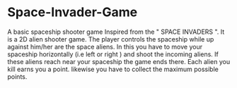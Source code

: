 # Space-Invader-Game
A basic spaceship shooter game Inspired from the " SPACE INVADERS ".
It is a 2D alien shooter game.
The player controls the spaceship while up against him/her are the space aliens.
In this you have to move your spaceship horizontally (i.e left or right ) and shoot the incoming aliens.
If these aliens reach near your spaceship the game ends there.
Each alien you kill earns you a point.
likewise you have to collect the maximum possible points.


